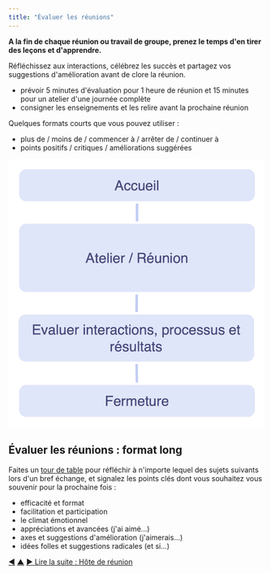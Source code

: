 ```yaml
---
title: "Évaluer les réunions"
---
```



<strong>A la fin de chaque réunion ou travail de groupe, prenez le temps d'en tirer des leçons et d'apprendre.</strong>

Réfléchissez aux interactions, célébrez les succès et partagez vos suggestions d'amélioration avant de clore la réunion.

- prévoir 5 minutes d'évaluation pour 1 heure de réunion et 15 minutes pour un atelier d'une journée complète
- consigner les enseignements et les relire avant la prochaine réunion

Quelques formats courts que vous pouvez utiliser :

- plus de / moins de / commencer à / arrêter de / continuer à
- points positifs / critiques / améliorations suggérées

![Évaluer les réunions juste avant de clore la réunion](img/meetings/evaluate-interactions.png)

## Évaluer les réunions : format long

Faites un [tour de table](rounds.html) pour réfléchir à n'importe lequel des sujets suivants lors d'un bref échange, et signalez les points clés dont vous souhaitez vous souvenir pour la prochaine fois :

- efficacité et format
- facilitation et participation
- le climat émotionnel
- appréciations et avancées (j'ai aimé...)
- axes et suggestions d'amélioration (j'aimerais...)
- idées folles et suggestions radicales (et si...)

<div class="bottom-nav">
<a href="check-in.html" title="Retour à : Tour d&apos;accueil">◀</a> <a href="meeting-practices.html" title="Remonter: Se réunir">▲</a> <a href="meeting-host.html" title="">▶ Lire la suite : Hôte de réunion</a>
</div>


<script type="text/javascript">
Mousetrap.bind('g n', function() {
    window.location.href = 'meeting-host.html';
    return false;
});
</script>

